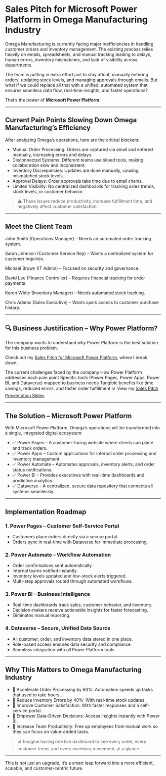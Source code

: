 # Sales Pitch for Microsoft Power Platform in Omega Manufacturing Industry

Omega Manufacturing is currently facing major inefficiencies in handling customer orders and inventory management. The existing process relies heavily on emails, spreadsheets, and manual tracking leading to delays, human errors, inventory mismatches, and lack of visibility across departments.

The team is putting in extra effort just to stay afloat, manually entering orders, updating stock levels, and managing approvals through emails. But what if we could replace all that with a unified, automated system that ensures seamless data flow, real-time insights, and faster operations?

That’s the power of **Microsoft Power Platform**. 

---

## Current Pain Points Slowing Down Omega Manufacturing’s Efficiency

After analyzing Omega’s operations, here are the critical blockers:

- Manual Order Processing: Orders are captured via email and entered manually, increasing errors and delays.  
- Disconnected Systems: Different teams use siloed tools, making collaboration slow and inconsistent.  
- Inventory Discrepancies: Updates are done manually, causing mismatched stock levels.  
- Approval Delays: Order approvals take time due to email chains.  
- Limited Visibility: No centralized dashboards for tracking sales trends, stock levels, or customer behavior.

> ⚠ These issues reduce productivity, increase fulfillment time, and negatively affect customer satisfaction.

---

## Meet the Client Team

John Smith (Operations Manager) – Needs an automated order tracking system.

Sarah Johnson (Customer Service Rep) – Wants a centralized system for customer inquiries.

Michael Brown (IT Admin) – Focused on security and governance.

David Lee (Finance Controller) – Requires financial tracking for order payments.

Karen White (Inventory Manager) – Needs automated stock tracking.

Chris Adams (Sales Executive) – Wants quick access to customer purchase history.

---

## 🔍 Business Justification – Why Power Platform?
The company wants to understand why Power Platform is the best solution for this business problem.

Check out my [Sales Pitch for Microsoft Power Platform](https://github.com/Ayanfe401/Business-Efficiency-and-Digital-Transformation-with-Microsoft-Power-Platform/blob/main/Sales%20Pitch.md), where I break down:

The current challenges faced by the company
How Power Platform addresses each pain point
Specific tools (Power Pages, Power Apps, Power BI, and Dataverse) mapped to business needs
Tangible benefits like time savings, reduced errors, and faster order fulfillment
📊 View my [Sales Pitch Presentation Slides](https://1drv.ms/p/c/03cfc99376a3ee7d/EUa8Ny6xH4JPhC6wXhIKDF4BhzV5m7QF8tQIru6z44R5DQ)

---

## The Solution – Microsoft Power Platform

With Microsoft Power Platform, Omega’s operations will be transformed into a single, integrated digital ecosystem:

- ✅ Power Pages – A customer-facing website where clients can place and track orders.  
- ✅ Power Apps – Custom applications for internal order processing and inventory management.  
- ✅ Power Automate – Automates approvals, inventory alerts, and order status notifications.  
- ✅ Power BI – Provides executives with real-time dashboards and predictive analytics.  
- ✅ Dataverse – A centralized, secure data repository that connects all systems seamlessly.

---

## Implementation Roadmap

### 1. Power Pages – Customer Self-Service Portal
- Customers place orders directly via a secure portal.  
- Orders sync in real-time with Dataverse for immediate processing.

### 2. Power Automate – Workflow Automation 
- Order confirmations sent automatically.  
- Internal teams notified instantly.  
- Inventory levels updated and low-stock alerts triggered.  
- Multi-step approvals routed through automated workflows.

### 3. Power BI – Business Intelligence  
- Real-time dashboards track sales, customer behavior, and inventory.  
- Decision-makers receive actionable insights for faster forecasting.  
- Eliminates manual reporting.

### 4. Dataverse – Secure, Unified Data Source  
- All customer, order, and inventory data stored in one place.  
- Role-based access ensures data security and compliance.  
- Seamless integration with all Power Platform tools.

---

## Why This Matters to Omega Manufacturing Industry

- 🔹 Accelerate Order Processing by 60%: Automation speeds up tasks that used to take hours.  
- 🔹 Reduce Inventory Errors by 40%: With real-time stock updates.  
- 🔹 Improve Customer Satisfaction: With faster responses and a self-service portal.  
- 🔹 Empower Data-Driven Decisions: Access insights instantly with Power BI.  
- 🔹 Increase Team Productivity: Free up employees from manual work so they can focus on value-added tasks.

> 📊 Imagine having one live dashboard to see every order, every customer trend, and every inventory movement, at a glance.

---

This is not just an upgrade, it’s a smart leap forward into a more efficient, scalable, and customer-centric future.

